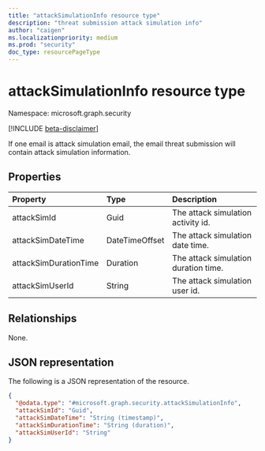 ```yaml
---
title: "attackSimulationInfo resource type"
description: "threat submission attack simulation info"
author: "caigen"
ms.localizationpriority: medium
ms.prod: "security"
doc_type: resourcePageType
---
```


# attackSimulationInfo resource type

Namespace: microsoft.graph.security

[!INCLUDE [beta-disclaimer](../../includes/beta-disclaimer.md)]

If one email is attack simulation email, the email threat submission will contain attack simulation information.

## Properties
| Property              | Type           | Description                          |
|:----------------------|:---------------|:-------------------------------------|
| attackSimId           | Guid           | The attack simulation activity id.   |
| attackSimDateTime     | DateTimeOffset | The attack simulation date time.     |
| attackSimDurationTime | Duration       | The attack simulation duration time. |
| attackSimUserId       | String         | The attack simulation user id.       |

## Relationships
None.

## JSON representation
The following is a JSON representation of the resource.
<!-- {
  "blockType": "resource",
  "@odata.type": "microsoft.graph.security.attackSimulationInfo"
}
-->
``` json
{
  "@odata.type": "#microsoft.graph.security.attackSimulationInfo",
  "attackSimId": "Guid",
  "attackSimDateTime": "String (timestamp)",
  "attackSimDurationTime": "String (duration)",
  "attackSimUserId": "String"
}
```

